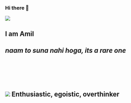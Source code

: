 ### Hi there 👋
<img src="https://media.giphy.com/media/jOV609ljhCAK1tba6u/giphy.gif">
<h2>I am Amil<h2>
<i>naam to suna nahi hoga, its a rare one</i>

<br><br><br>

<img src="https://media.giphy.com/media/xULW8xIYmhTWW3Rv0Y/giphy.gif"> Enthusiastic, egoistic, overthinker

<!--
**Amil-Gupta/Amil-Gupta** is a ✨ _special_ ✨ repository because its `README.md` (this file) appears on your GitHub profile.

Here are some ideas to get you started:

- 🔭 I’m currently working on ...
- 🌱 I’m currently learning ...
- 👯 I’m looking to collaborate on ...
- 🤔 I’m looking for help with ...
- 💬 Ask me about ...
- 📫 How to reach me: ...
- 😄 Pronouns: ...
- ⚡ Fun fact: ...
-->
